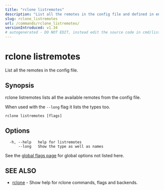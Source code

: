 ```yaml
---
title: "rclone listremotes"
description: "List all the remotes in the config file and defined in environment variables."
slug: rclone_listremotes
url: /commands/rclone_listremotes/
versionIntroduced: v1.34
# autogenerated - DO NOT EDIT, instead edit the source code in cmd/listremotes/ and as part of making a release run "make commanddocs"
---
```

# rclone listremotes

List all the remotes in the config file.

## Synopsis


rclone listremotes lists all the available remotes from the config file.

When used with the `--long` flag it lists the types too.


```
rclone listremotes [flags]
```

## Options

```
  -h, --help   help for listremotes
      --long   Show the type as well as names
```

See the [global flags page](/flags/) for global options not listed here.

## SEE ALSO

* [rclone](/commands/rclone/)	 - Show help for rclone commands, flags and backends.


